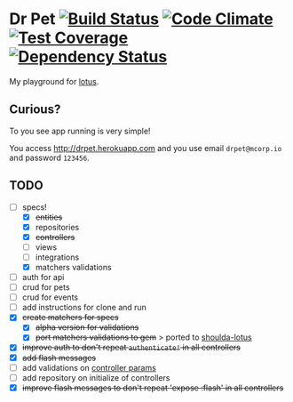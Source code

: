# Dr Pet [![Build Status](https://travis-ci.org/vyper/drpet.svg?branch=master)](https://travis-ci.org/vyper/drpet) [![Code Climate](https://codeclimate.com/github/vyper/drpet/badges/gpa.svg)](https://codeclimate.com/github/vyper/drpet) [![Test Coverage](https://codeclimate.com/github/vyper/drpet/badges/coverage.svg)](https://codeclimate.com/github/vyper/drpet/coverage) [![Dependency Status](https://gemnasium.com/vyper/drpet.svg)](https://gemnasium.com/vyper/drpet)

My playground for [lotus](http://lotusrb.org).


## Curious?
To you see app running is very simple!

You access http://drpet.herokuapp.com and you use email `drpet@mcorp.io` and password `123456`.

## TODO
- [ ] specs!
  - [x] ~~entities~~
  - [x] repositories
  - [x] ~~controllers~~
  - [ ] views
  - [ ] integrations
  - [x] matchers validations
- [ ] auth for api
- [ ] crud for pets
- [ ] crud for events
- [ ] add instructions for clone and run
- [x] ~~create matchers for specs~~
  - [x] ~~alpha version for validations~~
  - [x] ~~port matchers validations to gem~~ > ported to [shoulda-lotus](https://github.com/mcorp/shoulda-lotus)
- [x] ~~improve auth to don't repeat `authenticate!` in all controllers~~
- [x] ~~add flash messages~~
- [ ] add validations on [controller params](https://github.com/lotus/controller#params)
- [ ] add repository on initialize of controllers
- [x] ~~improve flash messages to don't repeat 'expose :flash' in all controllers~~
